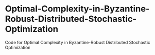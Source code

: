 # Optimal-Complexity-in-Byzantine-Robust-Distributed-Stochastic-Optimization
Code for Optimal Complexity in Byzantine-Robust Distributed Stochastic Optimization
